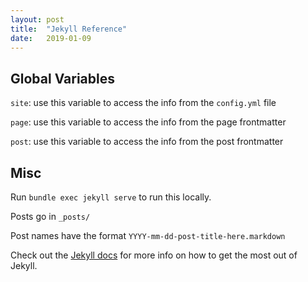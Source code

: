 ```yaml
---
layout: post
title:  "Jekyll Reference"
date:   2019-01-09
---
```


## Global Variables

`site`: use this variable to access the info from the `config.yml` file

`page`: use this variable to access the info from the page frontmatter

`post`: use this variable to access the info from the post frontmatter

## Misc

Run `bundle exec jekyll serve` to run this locally.

Posts go in `_posts/`

Post names have the format `YYYY-mm-dd-post-title-here.markdown`

Check out the [Jekyll docs](http://jekyllrb.com/docs/home) for more info on how to get the most out of Jekyll.

